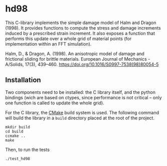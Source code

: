 # hd98

This C-library implements the simple damage model of Halm and Dragon
(1998). It provides functions to compute the stress and damage
increments induced by a prescribed strain increment. It also exposes a
function that performs this update over a whole grid of material
points (for implementation within an FFT simulation).

Halm, D., & Dragon, A. (1998). An anisotropic model of damage and frictional
sliding for brittle materials. European Journal of Mechanics - A/Solids, 17(3),
439–460. <https://doi.org/10.1016/S0997-7538(98)80054-5>

## Installation

Two components need to be installed: the C library itself, and the python
bindings (wich are based on ctypes, since performance is not critical – only one
function is called to update the whole grid).

For the C library, the [CMake](https://cmake.org/) build system is used. The
following command will build the library in a `build` directory placed at the
root of the project.

```
mkdir build
cd build
ccmake ..
make
```

Then, to run the tests

```
./test_hd98
```

<!-- Local Variables: -->
<!-- fill-column: 80 -->
<!-- End: -->
